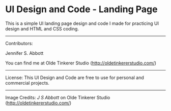 UI Design and Code - Landing Page
=======

This is a simple UI landing page design and code I made for practicing UI design and HTML and CSS coding.

---

Contributors:

Jennifer S. Abbott

You can find me at Olde Tinkerer Studio (http://oldetinkererstudio.com/)

---

License: This UI Design and Code are free to use for personal and commercial projects. 

---

Image Credits: *J S Abbott* on Olde Tinkerer Studio (http://oldetinkererstudio.com/)